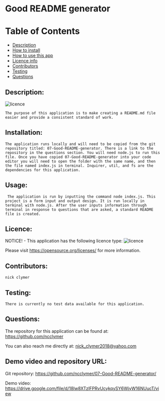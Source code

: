 
  # Good README generator
  
  # Table of Contents
  
  - [Description](#Description)
  - [How to install](#Installation)
  - [How to use this app](#Usage)
  - [Licence info](#Licence)
  - [Contributors](#Contributors)
  - [Testing](#Testing)
  - [Questions](#Questions)
  
  ## Description:
  ![licence](https://img.shields.io/badge/License-MIT-blue.svg "Licence Badge")

    The purpose of this application is to make creating a README.md file easier and provide a consistent standard of work.

  ## Installation:
    The application runs locally and will need to be copied from the git repository titled: 07-Good-README-generator. There is a link to the repository in the questions section. You will need node.js to run this file. Once you have copied 07-Good-README-generator into your code editor you will need to open the folder with the same name, and then the file named index.js in terminal. Inquirer, util, and fs are the dependencies for this application.

  ## Usage:
     The application is run by inputting the command node index.js. This project is a form input and output design. It is run locally in terminal with node.js. After the user inputs information through terminal in response to questions that are asked, a standard README file is created.

  ## Licence:
  NOTICE! - This application has the following licence type: ![licence](https://img.shields.io/badge/License-MIT-blue.svg "Licence Badge")

  Please visit https://opensource.org/licenses/ for more information.

  ## Contributors:
    nick clymer

  ## Testing:
    There is currently no test data available for this application.
    
  ## Questions:
  The repository for this application can be found at: https://github.com/ncclymer

  You can also reach me directly at: nick_clymer2018@yahoo.com
  
  ## Demo video and repository URL:

  Git repository: https://github.com/ncclymer/07-Good-README-generator/

  Demo video: https://drive.google.com/file/d/18lw8XTzlFPRvUcykqySY6WjyW16NUucT/view
  

